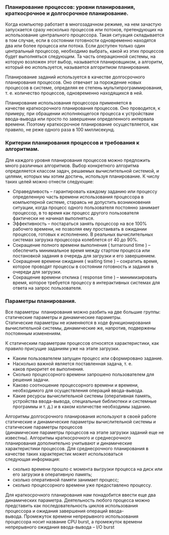 ### Планирование процессов: уровни планирования, краткосрочное и долгосрочное планирование. 

Когда компьютер работает в многозадачном режиме, на нем зачастую запускается сразу несколько процессов или потоков, претендующих на использование центрального процессора. Такая ситуация складывается в том случае, если в состоянии готовности одновременно находятся два или более процесса или потока. Если доступен только один центральный процессор, необходимо выбрать, какой из этих процессов будет выполняться следующим. Та часть операционной системы, на которую возложен этот выбор, называется планировщиком, а алгоритм, который ею используется, называется алгоритмом планирования.

Планирование заданий используется в качестве долгосрочного планирования процессов. Оно отвечает за порождение новых процессов в системе, определяя ее степень мультипрограммирования, т. е. количество процессов, одновременно находящихся в ней.

Планирование использования процессора применяется в качестве краткосрочного планирования процессов. Оно проводится, к примеру, при обращении исполняющегося процесса к устройствам ввода-вывода или просто по завершении определенного интервала времени. Поэтому краткосрочное планирование осуществляется, как правило, не реже одного раза в 100 миллисекунд.

### Критерии планирования процессов и требования к алгоритмам. 

Для каждого уровня планирования процессов можно предложить много различных алгоритмов. Выбор конкретного алгоритма определяется классом задач, решаемых вычислительной системой, и целями, которых мы хотим достичь, используя планирование. К числу таких целей можно отнести следующие:

- Справедливость – гарантировать каждому заданию или процессу определенную часть времени использования процессора в компьютерной системе, стараясь не допустить возникновения ситуации, когда процесс одного пользователя постоянно занимает процессор, в то время как процесс другого пользователя фактически не начинал выполняться.
- Эффективность – постараться занять процессор на все 100% рабочего времени, не позволяя ему простаивать в ожидании процессов, готовых к исполнению. В реальных вычислительных системах загрузка процессора колеблется от 40 до 90%.
- Сокращение полного времени выполнения ( turnaround time ) – обеспечить минимальное время между стартом процесса или постановкой задания в очередь для загрузки и его завершением.
- Сокращение времени ожидания ( waiting time ) – сократить время, которое проводят процессы в состоянии готовность и задания в очереди для загрузки.
- Сокращение времени отклика ( response time ) – минимизировать время, которое требуется процессу в интерактивных системах для ответа на запрос пользователя.

### Параметры планирования.
Все параметры  планирования можно разбить на две большие группы: статические параметры и динамические параметры. Статические параметры не изменяются в ходе функционирования вычислительной системы, динамические же, напротив, подвержены постоянным изменениям.

К статическим параметрам процессов относятся характеристики, как правило присущие заданиям уже на этапе загрузки.

- Каким пользователем запущен процесс или сформировано задание.
- Насколько важной является поставленная задача, т. е. каков приоритет ее выполнения.
- Сколько процессорного времени запрошено пользователем для решения задачи.
- Каково соотношение процессорного времени и времени, необходимого для осуществления операций ввода-вывода.
- Какие ресурсы вычислительной системы (оперативная память, устройства ввода-вывода, специальные библиотеки и системные программы и т. д.) и в каком количестве необходимы заданию.

Алгоритмы долгосрочного планирования используют в своей работе статические и динамические параметры вычислительной системы и статические параметры процессов (динамические параметры процессов на этапе загрузки заданий еще не известны). Алгоритмы краткосрочного и среднесрочного планирования дополнительно учитывают и динамические характеристики процессов. Для среднесрочного планирования в качестве таких характеристик может использоваться следующая информация:

- сколько времени прошло с момента выгрузки процесса на диск или его загрузки в оперативную память;
- сколько оперативной памяти занимает процесс;
- сколько процессорного времени уже предоставлено процессу.

Для краткосрочного планирования нам понадобится ввести еще два динамических параметра. Деятельность любого процесса можно представить как последовательность циклов использования процессора и ожидания завершения операций ввода-вывода. Промежуток времени непрерывного использования процессора носит название CPU burst, а промежуток времени непрерывного ожидания ввода-вывода – I/O burst